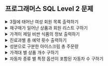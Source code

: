 ## 프로그래머스 SQL Level 2 문제

<details>
<summary>3월에 태어난 여성 회원 목록 출력하기</summary>

- https://school.programmers.co.kr/learn/courses/30/lessons/131120
```sql
SELECT      MEMBER_ID, MEMBER_NAME, GENDER, DATE_FORMAT(DATE_OF_BIRTH, '%Y-%m-%d') AS DATE_OF_BIRTH
FROM        MEMBER_PROFILE
WHERE       GENDER = 'W'
AND         MONTH(DATE_OF_BIRTH) = 3
AND         TLNO IS NOT NULL
ORDER BY    MEMBER_ID;
```
</details>


<details>
<summary>재구매가 일어난 상품과 회원 리스트 구하기</summary>

- https://school.programmers.co.kr/learn/courses/30/lessons/131536
```sql
SELECT      USER_ID, PRODUCT_ID
FROM        ONLINE_SALE
GROUP BY    USER_ID, PRODUCT_ID
HAVING      COUNT(*) > 1
ORDER BY    USER_ID, PRODUCT_ID DESC;
```
</details>


<details>
<summary>가격이 제일 비싼 식품의 정보 출력하기</summary>

- https://school.programmers.co.kr/learn/courses/30/lessons/131115
```sql
SELECT      PRODUCT_ID, PRODUCT_NAME, PRODUCT_CD, CATEGORY, PRICE
FROM        FOOD_PRODUCT
WHERE       PRICE = (
                        SELECT      MAX(PRICE)
                        FROM        FOOD_PRODUCT
                    );
```
</details>


<details>
<summary>진료과별 총 예약 횟수 출력하기</summary>

- https://school.programmers.co.kr/learn/courses/30/lessons/132202
```sql
SELECT      MCDP_CD AS 진료과코드, COUNT(*) AS 5월예약건수
FROM        APPOINTMENT
WHERE       DATE_FORMAT(APNT_YMD, '%Y-%m') = '2022-05'
GROUP BY    MCDP_CD, DATE_FORMAT(APNT_YMD, '%Y-%m')
ORDER BY    5월예약건수, 진료과코드;
```
</details>


<details>
<summary>성분으로 구분한 아이스크림 총 주문량</summary>

- https://school.programmers.co.kr/learn/courses/30/lessons/133026
```sql
SELECT      ICECREAM_INFO.INGREDIENT_TYPE, SUM(TOTAL_ORDER) AS TOTAL_ORDER
FROM        FIRST_HALF, ICECREAM_INFO
WHERE       FIRST_HALF.FLAVOR = ICECREAM_INFO.FLAVOR
GROUP BY    ICECREAM_INFO.INGREDIENT_TYPE
ORDER BY    TOTAL_ORDER;
```
</details>


<details>
<summary>가격대 별 상품 개수 구하기</summary>

- https://school.programmers.co.kr/learn/courses/30/lessons/131530
```sql
SELECT      TRUNCATE(PRICE, -4) AS PRICE_GROUP, COUNT(*) AS PRODUCTS
FROM        PRODUCT
GROUP BY    TRUNCATE(PRICE, -4)
ORDER BY    PRODUCTS;
```
</details>


<details>
<summary>자동차 종류 별 특정 옵션이 포함된 자동차 수 구하기</summary>

- https://school.programmers.co.kr/learn/courses/30/lessons/151137
```sql
SELECT      CAR_TYPE, COUNT(CAR_TYPE) CARS
FROM        CAR_RENTAL_COMPANY_CAR
WHERE       OPTIONS LIKE '%통풍시트%'
OR          OPTIONS LIKE '%열선시트%'
OR          OPTIONS LIKE '%가죽시트%'
GROUP BY    CAR_TYPE
ORDER BY    CAR_TYPE;
```
</details>